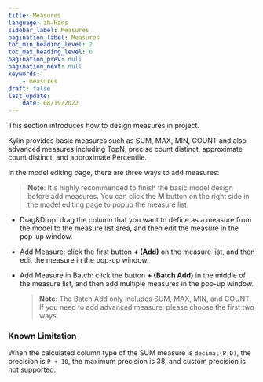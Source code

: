 ```yaml
---
title: Measures
language: zh-Hans
sidebar_label: Measures
pagination_label: Measures
toc_min_heading_level: 2
toc_max_heading_level: 6
pagination_prev: null
pagination_next: null
keywords:
    - measures
draft: false
last_update:
    date: 08/19/2022
---
```


This section introduces how to design measures in project.

Kylin provides basic measures such as SUM, MAX, MIN, COUNT and also advanced measures including TopN, precise count distinct, approximate count distinct, and approximate Percentile.

In the model editing page, there are three ways to add measures:

> **Note**: It's highly recommended to finish the basic model design before add measures. You can click the **M** button on the right side in the model editing page to popup the measure list.



- Drag&Drop: drag the column that you want to define as a measure from the model to the measure list area, and then edit the measure in the pop-up window.

- Add Measure: click the first button **+ (Add)** on the measure list, and then edit the measure in the pop-up window.

- Add Measure in Batch: click the button **+ (Batch Add)** in the middle of the measure list, and then add multiple measures in the pop-up window.

  > **Note**: The Batch Add only includes SUM, MAX, MIN, and COUNT. If you need to add advanced measure, please choose the first two ways.

### Known Limitation

When the calculated column type of the SUM measure is `decimal(P,D)`, the precision is `P + 10`, the maximum precision is 38, and custom precision is not supported.
